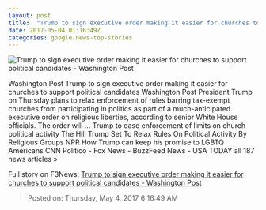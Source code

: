 ```yaml
---
layout: post
title:  "Trump to sign executive order making it easier for churches to support political candidates - Washington Post"
date: 2017-05-04 01:16:49Z
categories: google-news-top-stories
---
```


![Trump to sign executive order making it easier for churches to support political candidates - Washington Post](https://img.washingtonpost.com/rf/image_1484w/2010-2019/WashingtonPost/2017/01/21/National-Politics/Images/Botsford170121Trump10883.JPG)

Washington Post Trump to sign executive order making it easier for churches to support political candidates Washington Post President Trump on Thursday plans to relax enforcement of rules barring tax-exempt churches from participating in politics as part of a much-anticipated executive order on religious liberties, according to senior White House officials. The order will ... Trump to ease enforcement of limits on church political activity The Hill Trump Set To Relax Rules On Political Activity By Religious Groups NPR How Trump can keep his promise to LGBTQ Americans CNN Politico - Fox News - BuzzFeed News - USA TODAY all 187 news articles »


Full story on F3News: [Trump to sign executive order making it easier for churches to support political candidates - Washington Post](http://www.f3nws.com/n/JHPCsG)

> Posted on: Thursday, May 4, 2017 6:16:49 AM
